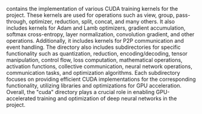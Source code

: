 contains the implementation of various CUDA training kernels for the project. These kernels are used for operations such as view, group, pass-through, optimizer, reduction, split, concat, and many others. It also includes kernels for Adam and Lamb optimizers, gradient accumulation, softmax cross-entropy, layer normalization, convolution gradient, and other operations. Additionally, it includes kernels for P2P communication and event handling. The directory also includes subdirectories for specific functionality such as quantization, reduction, encoding/decoding, tensor manipulation, control flow, loss computation, mathematical operations, activation functions, collective communication, neural network operations, communication tasks, and optimization algorithms. Each subdirectory focuses on providing efficient CUDA implementations for the corresponding functionality, utilizing libraries and optimizations for GPU acceleration. Overall, the "cuda" directory plays a crucial role in enabling GPU-accelerated training and optimization of deep neural networks in the project.